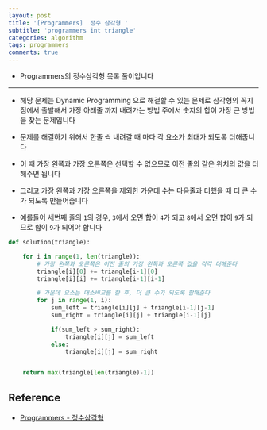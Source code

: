 ```yaml
---
layout: post
title: '[Programmers]  정수 삼각형 '
subtitle: 'programmers int triangle'
categories: algorithm
tags: programmers
comments: true
---
```


- Programmers의 정수삼각형 목록 풀이입니다

---

- 해당 문제는 Dynamic Programming 으로 해결할 수 있는 문제로 삼각형의 꼭지점에서 출발해서 가장 아래줄 까지 내려가는 방법 주에서 숫자의 합이 가장 큰 방법을 찾는 문제입니다

- 문제를 해결하기 위해서 한줄 씩 내려갈 때 마다 각 요소가 최대가 되도록 더해줍니다

- 이 때 가장 왼쪽과 가장 오른쪽은 선택할 수 없으므로 이전 줄의 같은 위치의 값을 더해주면 됩니다

- 그리고 가장 왼쪽과 가장 오른쪽을 제외한 가운데 수는 다음줄과 더했을 때 더 큰 수가 되도록 만들어줍니다

- 예를들어 세번째 줄의 `1`의 경우, `3`에서 오면 합이 `4`가 되고 `8`에서 오면 합이 `9`가 되므로 합이 `9`가 되어야 합니다

```python
def solution(triangle):

    for i in range(1, len(triangle)):
        # 가장 왼쪽과 오른쪽은 이전 줄의 가장 왼쪽과 오른쪽 값을 각각 더해준다
        triangle[i][0] += triangle[i-1][0]
        triangle[i][i] += triangle[i-1][i-1]

        # 가운데 요소는 대소비교를 한 후, 더 큰 수가 되도록 합해준다
        for j in range(1, i):
            sum_left = triangle[i][j] + triangle[i-1][j-1]
            sum_right = triangle[i][j] + triangle[i-1][j]

            if(sum_left > sum_right):
                triangle[i][j] = sum_left
            else:
                triangle[i][j] = sum_right


    return max(triangle[len(triangle)-1])
```

## Reference

- [Programmers - 정수삼각형](https://programmers.co.kr/learn/courses/30/lessons/43105)
